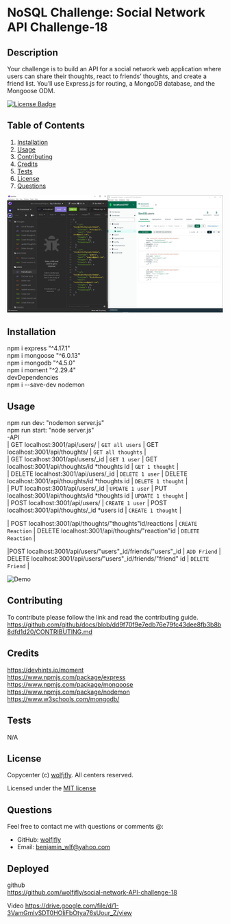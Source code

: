 # NoSQL Challenge: Social Network API  Challenge-18
  
  ## Description
  Your challenge is to build an API for a social network web application where users can share their thoughts, react to friends’ thoughts, and create a friend list. You’ll use Express.js for routing, a MongoDB database, and the Mongoose ODM.
  
  [![License Badge](https://img.shields.io/badge/license-MIT-success?style=plastic)](https://choosealicense.com/licenses/mit/)
  
  
  ## Table of Contents
  1. [Installation](#installation)
  2. [Usage](#usage)
  3. [Contributing](#contributing)
  4. [Credits](#credits)
  5. [Tests](#tests)
  6. [License](#license)
  7. [Questions](#questions)

  ![screenshot.JPG](./assets/images/InsomniaCompass.JPG)
  
  ## Installation
   npm i express "^4.17.1"    
   npm i mongoose "^6.0.13"     
   npm i mongodb "^4.5.0"    
   npm i moment "^2.29.4"    
  devDependencies    
   npm i --save-dev nodemon  


  ## Usage
   npm run dev: "nodemon server.js"  
   npm run start: "node server.js"      
  -API  
  | GET localhost:3001/api/users/ | `GET all users` | GET localhost:3001/api/thoughts/ | `GET all thoughts` |  
  | GET localhost:3001/api/users/_id | `GET 1 user` | GET localhost:3001/api/thoughts/id *thoughts id | `GET 1 thought` |  
  | DELETE localhost:3001/api/users/_id | `DELETE 1 user` | DELETE localhost:3001/api/thoughts/id *thoughts id | `DELETE 1 thought` |  
  | PUT localhost:3001/api/users/_id | `UPDATE 1 user` | PUT localhost:3001/api/thoughts/id *thoughts id | `UPDATE 1 thought` |  
  | POST localhost:3001/api/users/ | `CREATE 1 user` | POST localhost:3001/api/thoughts/_id *users id | `CREATE 1 thought` |    

  | POST localhost:3001/api/thoughts/"thoughts"id/reactions | `CREATE Reaction` | DELETE localhost:3001/api/thoughts/"reaction"id | `DELETE Reaction` |     

  |POST localhost:3001/api/users/"users"_id/friends/"users"_id | `ADD Friend` | DELETE localhost:3001/api/users/"users"_id/friends/"friend" id | `DELETE Friend` |  
  
  <img width="1207" alt="Demo" src="Assets/ch18gif.gif">

  
  ## Contributing
  To contribute please follow the link and read the contributing guide. https://github.com/github/docs/blob/dd9f70f9e7edb76e79fc43dee8fb3b8b8dfd1d20/CONTRIBUTING.md
  

  ## Credits
  https://devhints.io/moment  
  https://www.npmjs.com/package/express  
  https://www.npmjs.com/package/mongoose  
  https://www.npmjs.com/package/nodemon  
  https://www.w3schools.com/mongodb/  
  
  

  ## Tests
  N/A
  

  ## License
  Copycenter (c) [wolfjfly](https://github.com/wolfjfly). All centers reserved. 
  
Licensed under the [MIT license](https://choosealicense.com/licenses/mit/)
  

  ## Questions
  Feel free to contact me with questions or comments @:
  - GitHub: [wolfjfly](https://github.com/wolfjfly)
  - Email: [benjamin_wlf@yahoo.com](mailto:benjamin_wlf@yahoo.com)
  
  ## Deployed
    
  github   
  https://github.com/wolfjfly/social-network-API-challenge-18

  Video
  https://drive.google.com/file/d/1-3VamGmIvSDT0HOIiFbOtya76sUour_Z/view

